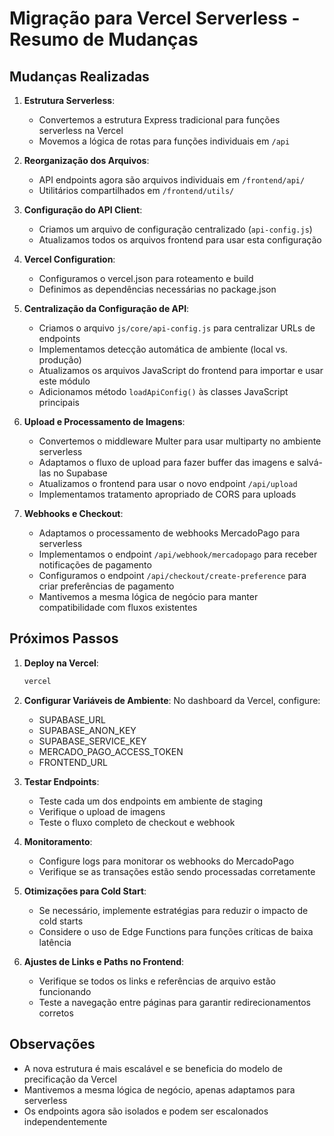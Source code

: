 # Migração para Vercel Serverless - Resumo de Mudanças

## Mudanças Realizadas

1. **Estrutura Serverless**: 
   - Convertemos a estrutura Express tradicional para funções serverless na Vercel
   - Movemos a lógica de rotas para funções individuais em `/api`

2. **Reorganização dos Arquivos**:
   - API endpoints agora são arquivos individuais em `/frontend/api/`
   - Utilitários compartilhados em `/frontend/utils/`

3. **Configuração do API Client**:
   - Criamos um arquivo de configuração centralizado (`api-config.js`)
   - Atualizamos todos os arquivos frontend para usar esta configuração

4. **Vercel Configuration**:
   - Configuramos o vercel.json para roteamento e build
   - Definimos as dependências necessárias no package.json

5. **Centralização da Configuração de API**:
   - Criamos o arquivo `js/core/api-config.js` para centralizar URLs de endpoints
   - Implementamos detecção automática de ambiente (local vs. produção)
   - Atualizamos os arquivos JavaScript do frontend para importar e usar este módulo
   - Adicionamos método `loadApiConfig()` às classes JavaScript principais

6. **Upload e Processamento de Imagens**:
   - Convertemos o middleware Multer para usar multiparty no ambiente serverless
   - Adaptamos o fluxo de upload para fazer buffer das imagens e salvá-las no Supabase
   - Atualizamos o frontend para usar o novo endpoint `/api/upload`
   - Implementamos tratamento apropriado de CORS para uploads

7. **Webhooks e Checkout**:
   - Adaptamos o processamento de webhooks MercadoPago para serverless
   - Implementamos o endpoint `/api/webhook/mercadopago` para receber notificações de pagamento
   - Configuramos o endpoint `/api/checkout/create-preference` para criar preferências de pagamento
   - Mantivemos a mesma lógica de negócio para manter compatibilidade com fluxos existentes

## Próximos Passos

1. **Deploy na Vercel**:
   ```bash
   vercel
   ```

2. **Configurar Variáveis de Ambiente**:
   No dashboard da Vercel, configure:
   - SUPABASE_URL
   - SUPABASE_ANON_KEY
   - SUPABASE_SERVICE_KEY
   - MERCADO_PAGO_ACCESS_TOKEN
   - FRONTEND_URL

3. **Testar Endpoints**:
   - Teste cada um dos endpoints em ambiente de staging
   - Verifique o upload de imagens
   - Teste o fluxo completo de checkout e webhook

4. **Monitoramento**:
   - Configure logs para monitorar os webhooks do MercadoPago
   - Verifique se as transações estão sendo processadas corretamente

5. **Otimizações para Cold Start**:
   - Se necessário, implemente estratégias para reduzir o impacto de cold starts
   - Considere o uso de Edge Functions para funções críticas de baixa latência

6. **Ajustes de Links e Paths no Frontend**:
   - Verifique se todos os links e referências de arquivo estão funcionando
   - Teste a navegação entre páginas para garantir redirecionamentos corretos

## Observações

- A nova estrutura é mais escalável e se beneficia do modelo de precificação da Vercel
- Mantivemos a mesma lógica de negócio, apenas adaptamos para serverless
- Os endpoints agora são isolados e podem ser escalonados independentemente
